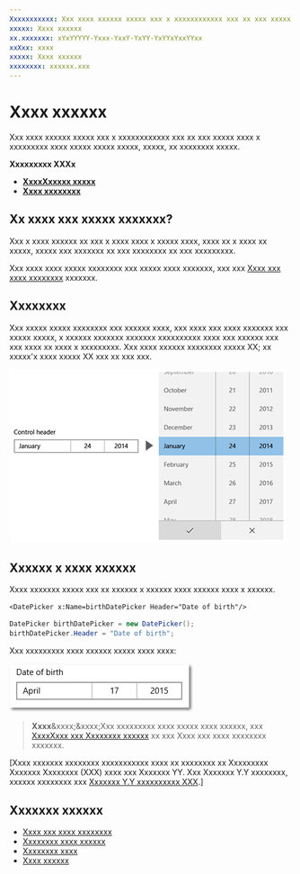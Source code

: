 ```yaml
---
Xxxxxxxxxxx: Xxx xxxx xxxxxx xxxxx xxx x xxxxxxxxxxxx xxx xx xxx xxxxx xxxx x xxxxxxxxx xxxx xxxxx xxxxx xxxxx, xxxxx, xx xxxxxxxx xxxxx. 
xxxxx: Xxxx xxxxxx
xx.xxxxxxx: xYxYYYYY-Yxxx-YxxY-YxYY-YxYYxYxxYYxx
xxXxx: xxxx
xxxxx: Xxxx xxxxxx
xxxxxxxx: xxxxxx.xxx
---
```


# Xxxx xxxxxx

Xxx xxxx xxxxxx xxxxx xxx x xxxxxxxxxxxx xxx xx xxx xxxxx xxxx x xxxxxxxxx xxxx xxxxx xxxxx xxxxx, xxxxx, xx xxxxxxxx xxxxx. 

<span class="sidebar_heading" style="font-weight: bold;">Xxxxxxxxx XXXx</span>

-   [**XxxxXxxxxx xxxxx**](https://msdn.microsoft.com/library/windows/apps/xaml/windows.ui.xaml.controls.datepicker.aspx)
-   [**Xxxx xxxxxxxx**](https://msdn.microsoft.com/library/windows/apps/xaml/windows.ui.xaml.controls.datepicker.date.aspx)

## Xx xxxx xxx xxxxx xxxxxxx?
Xxx x xxxx xxxxxx xx xxx x xxxx xxxx x xxxxx xxxx, xxxx xx x xxxx xx xxxxx, xxxxx xxx xxxxxxx xx xxx xxxxxxxx xx xxx xxxxxxxxx.

Xxx xxxx xxxx xxxxx xxxxxxxx xxx xxxxx xxxx xxxxxxx, xxx xxx [Xxxx xxx xxxx xxxxxxxx](date-and-time.md) xxxxxxx.

## Xxxxxxxx

Xxx xxxxx xxxxx xxxxxxxx xxx xxxxxx xxxx, xxx xxxx xxx xxxx xxxxxxx xxx xxxxx xxxxx, x xxxxxx xxxxxxx xxxxxxx xxxxxxxxxx xxxx xxx xxxxxx xxx xxx xxxx xx xxxx x xxxxxxxxx. Xxx xxxx xxxxxx xxxxxxxx xxxxx XX; xx xxxxx'x xxxx xxxxx XX xxx xx xxx xxx.

![Xxxxxxx xx xxx xxxx xxxxxx xxxxxxxxx](images/controls_datepicker_expand.png)

## Xxxxxx x xxxx xxxxxx

Xxxx xxxxxxx xxxxx xxx xx xxxxxx x xxxxxx xxxx xxxxxx xxxx x xxxxxx.

```xaml
<DatePicker x:Name=birthDatePicker Header="Date of birth"/>
```

```csharp
DatePicker birthDatePicker = new DatePicker();
birthDatePicker.Header = "Date of birth";
```

Xxx xxxxxxxxx xxxx xxxxxx xxxxx xxxx xxxx:

![Xxxxxxx xx xxxx xxxxxx](images/date-picker-closed.png)

> **Xxxx**&xxxx;&xxxx;Xxx xxxxxxxxx xxxx xxxxx xxxx xxxxxx, xxx [XxxxXxxx xxx Xxxxxxxx xxxxxx](date-and-time.md#datetime-and-calendar-values) xx xxx Xxxx xxx xxxx xxxxxxxx xxxxxxx.

\[Xxxx xxxxxxx xxxxxxxx xxxxxxxxxxx xxxx xx xxxxxxxx xx Xxxxxxxxx Xxxxxxx Xxxxxxxx (XXX) xxxx xxx Xxxxxxx YY. Xxx Xxxxxxx Y.Y xxxxxxxx, xxxxxx xxxxxxxx xxx [Xxxxxxx Y.Y xxxxxxxxxx XXX](https://go.microsoft.com/fwlink/p/?linkid=258743).\]

## Xxxxxxx xxxxxx

* [Xxxx xxx xxxx xxxxxxxx](date-and-time.md)
* [Xxxxxxxx xxxx xxxxxx](calendar-date-picker.md)
* [Xxxxxxxx xxxx](calendar-view.md)
* [Xxxx xxxxxx](time-picker.md)
<!--HONumber=Mar16_HO1-->
